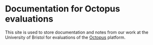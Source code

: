 # Documentation for Octopus evaluations

This site is used to store documentation and notes from our work at the University of Bristol for evaluations of the [Octopus](https://www.octopus.ac/) platform.